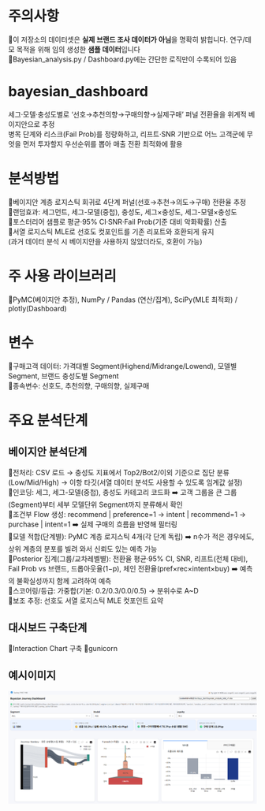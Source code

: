 # 주의사항
📍이 저장소의 데이터셋은 **실제 브랜드 조사 데이터가 아님**을 명확히 밝힙니다. 연구/데모 목적을 위해 임의 생성한 **샘플 데이터**입니다\
📍Bayesian_analysis.py / Dashboard.py에는 간단한 로직만이 수록되어 있음

# bayesian_dashboard
세그·모델·충성도별로 ‘선호→추천의향→구매의향→실제구매’ 퍼널 전환율을 위계적 베이지안으로 추정\
병목 단계와 리스크(Fail Prob)를 정량화하고, 리프트·SNR 기반으로 어느 고객군에 무엇을 먼저 투자할지 우선순위를 뽑아 매출 전환 최적화에 활용

# 분석방법
📍베이지안 계층 로지스틱 회귀로 4단계 퍼널(선호→추천→의도→구매) 전환율 추정\
📍랜덤효과: 세그먼트, 세그-모델(중첩), 충성도, 세그×충성도, 세그-모델×충성도\
📍포스터리어 샘플로 평균·95% CI·SNR·Fail Prob(기준 대비 악화확률) 산출\
📍서열 로지스틱 MLE로 선호도 컷포인트를 기존 리포트와 호환되게 유지\
(과거 데이터 분석 시 베이지안을 사용하지 않았더라도, 호환이 가능)

# 주 사용 라이브러리
📍PyMC(베이지안 추정), NumPy / Pandas (연산/집계), SciPy(MLE 최적화) / plotly(Dashboard)

# 변수
📍구매고객 데이터: 가격대별 Segment(Highend/Midrange/Lowend), 모델별 Segment, 브랜드 충성도별 Segment\
📍종속변수: 선호도, 추천의향, 구매의향, 실제구매

# 주요 분석단계
## 베이지안 분석단계
📍전처리: CSV 로드 → 충성도 지표에서 Top2/Bot2/이외 기준으로 집단 분류(Low/Mid/High) → 이항 타깃(서열 데이터 분석도 사용할 수 있도록 임계값 설정)\
📍인코딩: 세그, 세그-모델(중첩), 충성도 카테고리 코드화 ➡️ 고객 그룹을 큰 그룹(Segment)부터 세부 모델단위 Segment까지 분류해서 확인\
📍조건부 Flow 생성: recommend | preference=1 → intent | recommend=1 → purchase | intent=1 ➡️ 실제 구매의 흐름을 반영해 필터링\
📍모델 적합(단계별): PyMC 계층 로지스틱 4개(각 단계 독립) ➡️ n수가 적은 경우에도, 상위 계층의 분포를 빌려 와서 신뢰도 있는 예측 가능\
📍Posterior 집계(그룹/교차레벨별): 전환율 평균·95% CI, SNR, 리프트(전체 대비), Fail Prob vs 브랜드, 드롭아웃율(1−p), 체인 전환율(pref×rec×intent×buy) ➡️ 예측의 불확실성까지 함께 고려하여 예측\
📍스코어링/등급: 가중합(기본: 0.2/0.3/0.0/0.5) → 분위수로 A~D\
📍보조 추정: 선호도 서열 로지스틱 MLE 컷포인트 요약


## 대시보드 구축단계
📍Interaction Chart 구축
📍gunicorn

## 예시이미지
![Dashboard Example](assets/example1.png)

